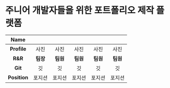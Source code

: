 # 주니어 개발자들을 위한 포트폴리오 제작 플랫폼




|     Name     |                                                        |                                                        |                                                        |                                                        |                                                        |
| :----------: | :----------------------------------------------------------: | :----------------------------------------------------------: | :----------------------------------------------------------: | :----------------------------------------------------------: | :----------------------------------------------------------: |
| **Profile**  | 사진 | 사진 | 사진 | 사진 | 사진 |
|   **R&R**    |                           **팀장**                           |                           **팀원**                           |                           **팀원**                           |                           **팀원**                           |                           **팀원**                           |
|   **Git**    |        깃        |             깃             |              깃              |            깃            |         깃         |
| **Position** |       포지션        |                 포지션                 |                        포지션                          |                           포지션                           |                   포지션                    |



